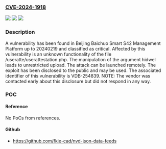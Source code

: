 ### [CVE-2024-1918](https://cve.mitre.org/cgi-bin/cvename.cgi?name=CVE-2024-1918)
![](https://img.shields.io/static/v1?label=Product&message=Smart%20S42%20Management%20Platform&color=blue)
![](https://img.shields.io/static/v1?label=Version&message=%3D%2020240219%20&color=brighgreen)
![](https://img.shields.io/static/v1?label=Vulnerability&message=CWE-434%20Unrestricted%20Upload&color=brighgreen)

### Description

A vulnerability has been found in Beijing Baichuo Smart S42 Management Platform up to 20240219 and classified as critical. Affected by this vulnerability is an unknown functionality of the file /useratte/userattestation.php. The manipulation of the argument hidwel leads to unrestricted upload. The attack can be launched remotely. The exploit has been disclosed to the public and may be used. The associated identifier of this vulnerability is VDB-254839. NOTE: The vendor was contacted early about this disclosure but did not respond in any way.

### POC

#### Reference
No PoCs from references.

#### Github
- https://github.com/fkie-cad/nvd-json-data-feeds

